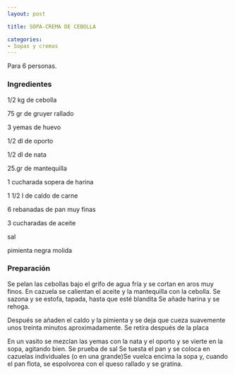 ```yaml
---
layout: post

title: SOPA-CREMA DE CEBOLLA

categories:
- Sopas y cremas
---
```

Para 6 personas.

<h3>Ingredientes</h3>
1/2 kg de cebolla

75 gr de gruyer rallado

3 yemas de huevo

1/2 dl de oporto

1/2 dl de nata

25.gr de mantequilla

1 cucharada sopera de harina

1 1/2 l de caldo de carne

6 rebanadas de pan muy finas

3 cucharadas de aceite

sal

pimienta negra molida

<h3>Preparación</h3>
Se pelan las cebollas bajo el grifo de agua fría y se cortan en aros muy finos. En cazuela se calientan el aceite y la mantequilla con la cebolla. Se sazona y se estofa, tapada, hasta que esté blandita Se añade harina y se rehoga.

Después se añaden el caldo y la pimienta y se deja que cueza suavemente unos treinta minutos aproximadamente. Se retira después de la placa

En un vasito se mezclan las yemas con la nata y el oporto y se vierte en la sopa, agitando bien. Se prueba de sal Se tuesta el pan y se coloca en cazuelas individuales (o en una grande)Se vuelca encima la sopa y, cuando el pan flota, se espolvorea con el queso rallado y se gratina.